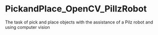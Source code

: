 # PickandPlace_OpenCV_PillzRobot
The task of pick and place objects with the assistance of a Pilz robot and using computer vision
